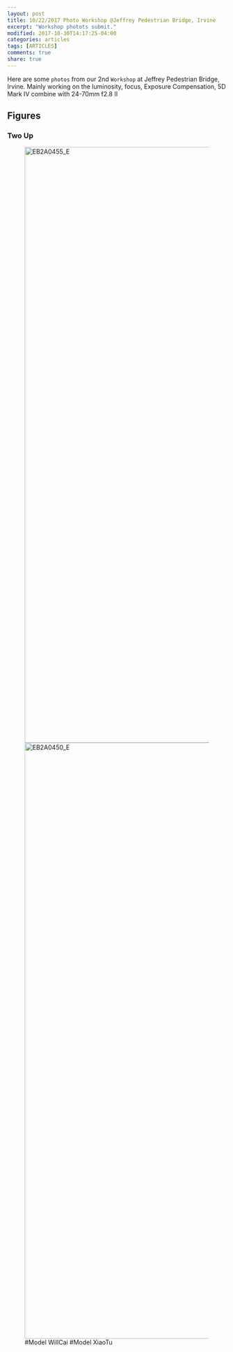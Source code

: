 ```yaml
---
layout: post
title: 10/22/2017 Photo Workshop @Jeffrey Pedestrian Bridge, Irvine
excerpt: "Workshop photots submit."
modified: 2017-10-30T14:17:25-04:00
categories: articles
tags: [ARTICLES]
comments: true
share: true
---
```


Here are some `photos` from our 2nd `Workshop` at Jeffrey Pedestrian Bridge, Irvine. Mainly working on the luminosity, focus, Exposure Compensation, 5D Mark IV combine with 24-70mm f2.8 II 

## Figures 

### Two Up

<figure class="half">
	<a href="https://www.flickr.com/photos/153570154@N08/37899226856/in/dateposted-public/" title="EB2A0455_E"><img src="https://farm5.staticflickr.com/4456/37899226856_7dd92fead5_k.jpg" width="2048" height="1365" alt="EB2A0455_E"></a><script async src="//embedr.flickr.com/assets/client-code.js" charset="utf-8"></script>
	<a href="https://www.flickr.com/photos/153570154@N08/37899224766/in/dateposted-public/" title="EB2A0450_E"><img src="https://farm5.staticflickr.com/4454/37899224766_e3ffa3eb03_k.jpg" width="2048" height="1365" alt="EB2A0450_E"></a><script async src="//embedr.flickr.com/assets/client-code.js" charset="utf-8"></script>
    <figcaption>#Model WillCai #Model XiaoTu</figcaption>
</figure>

